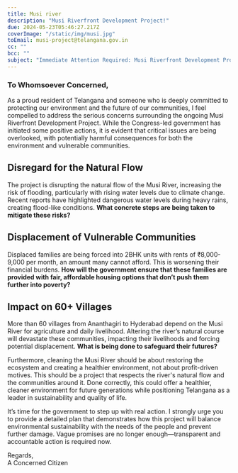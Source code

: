 ```yaml
---
title: Musi river
description: "Musi Riverfront Development Project!"
due: 2024-05-23T05:46:27.217Z
coverImage: "/static/img/musi.jpg"
toEmail: musi-project@telangana.gov.in
cc: ""
bcc: ""
subject: "Immediate Attention Required: Musi Riverfront Development Project!"
---
```


### To Whomsoever Concerned,

As a proud resident of Telangana and someone who is deeply committed to protecting our environment and the future of our communities, I feel compelled to address the serious concerns surrounding the ongoing Musi Riverfront Development Project. While the Congress-led government has initiated some positive actions, it is evident that critical issues are being overlooked, with potentially harmful consequences for both the environment and vulnerable communities.


## Disregard for the Natural Flow
The project is disrupting the natural flow of the Musi River, increasing the risk of flooding, particularly with rising water levels due to climate change. Recent reports have highlighted dangerous water levels during heavy rains, creating flood-like conditions. **What concrete steps are being taken to mitigate these risks?**


## Displacement of Vulnerable Communities
Displaced families are being forced into 2BHK units with rents of ₹8,000-9,000 per month, an amount many cannot afford. This is worsening their financial burdens. **How will the government ensure that these families are provided with fair, affordable housing options that don’t push them further into poverty?**


## Impact on 60+ Villages
More than 60 villages from Ananthagiri to Hyderabad depend on the Musi River for agriculture and daily livelihood. Altering the river’s natural course will devastate these communities, impacting their livelihoods and forcing potential displacement. **What is being done to safeguard their futures?**


Furthermore, cleaning the Musi River should be about restoring the ecosystem and creating a healthier environment, not about profit-driven motives. This should be a project that respects the river's natural flow and the communities around it. Done correctly, this could offer a healthier, cleaner environment for future generations while positioning Telangana as a leader in sustainability and quality of life.


It’s time for the government to step up with real action. I strongly urge you to provide a detailed plan that demonstrates how this project will balance environmental sustainability with the needs of the people and prevent further damage. Vague promises are no longer enough—transparent and accountable action is required now.



Regards,  
A Concerned Citizen
